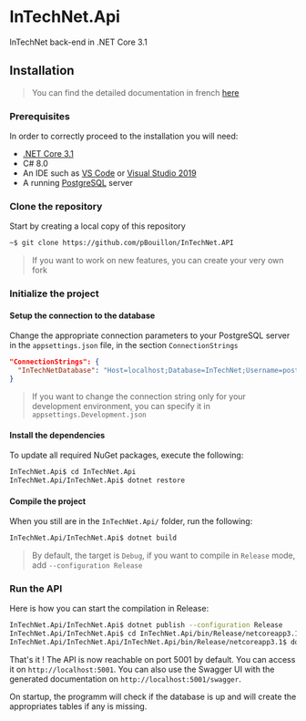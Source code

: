 # InTechNet.Api

InTechNet back-end in .NET Core 3.1

## Installation

> You can find the detailed documentation in french [here](https://pbouillon.gitbook.io/intechnet/)

### Prerequisites

In order to correctly proceed to the installation you will need:

- [.NET Core 3.1](https://dotnet.microsoft.com/download)
- C# 8.0
- An IDE such as [VS Code](https://code.visualstudio.com/) or [Visual Studio 2019](https://visualstudio.microsoft.com/vs/)
- A running [PostgreSQL](https://www.postgresql.org/) server

### Clone the repository

Start by creating a local copy of this repository

```bash
~$ git clone https://github.com/pBouillon/InTechNet.API
```

> If you want to work on new features, you can create your very own fork

### Initialize the project

#### Setup the connection to the database

Change the appropriate connection parameters to your PostgreSQL server in
the `appsettings.json` file, in the section `ConnectionStrings`

```json
"ConnectionStrings": {
  "InTechNetDatabase": "Host=localhost;Database=InTechNet;Username=postgres;Password=root"
}
```

> If you want to change the connection string only for your development environment, you can specify it in `appsettings.Development.json`

#### Install the dependencies

To update all required NuGet packages, execute the following:

```bash
InTechNet.Api$ cd InTechNet.Api
InTechNet.Api/InTechNet.Api$ dotnet restore
```

#### Compile the project

When you still are in the `InTechNet.Api/` folder, run the following:

```bash
InTechNet.Api/InTechNet.Api$ dotnet build
```

> By default, the target is `Debug`, if you want to compile in `Release` mode, add `--configuration Release`

### Run the API

Here is how you can start the compilation in Release:

```bash
InTechNet.Api/InTechNet.Api$ dotnet publish --configuration Release
InTechNet.Api/InTechNet.Api$ cd InTechNet.Api/bin/Release/netcoreapp3.1
InTechNet.Api/InTechNet.Api/InTechNet.Api/bin/Release/netcoreapp3.1$ dotnet InTechNet.Api.dll
```

That's it ! The API is now reachable on port 5001 by default. You can access it
on `http://localhost:5001`. You can also use the Swagger UI with the generated
documentation on `http://localhost:5001/swagger`.

On startup, the programm will check if the database is up and will create the
appropriates tables if any is missing.

